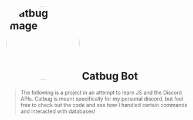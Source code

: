 
# <img src="https://deadline.com/wp-content/uploads/2019/12/catbug.jpg" alt="catbug image" style="border-radius: 50%; height: 200px; width: 200px"/> Catbug Bot


> The following is a project in an attempt to learn JS and the Discord APIs. Catbug is meant specifically for my personal discord, but feel free to check out the code 
and see how I handled certain commands and interacted with databases!

